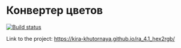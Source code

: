 # Конвертер цветов

[![Build status](https://ci.appveyor.com/api/projects/status/vwr5n0l8ro7mj70q?svg=true)](https://ci.appveyor.com/project/kira-khutornaya/ra-4-1-hex2rgb)

Link to the project: https://kira-khutornaya.github.io/ra_4.1_hex2rgb/
